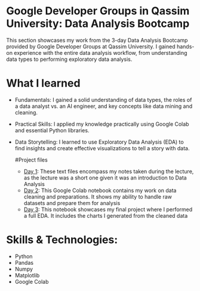 # Google Developer Groups in Qassim University: Data Analysis Bootcamp

This section showcases my work from the 3-day Data Analysis Bootcamp provided by Google Developer Groups at Qassim University. 
I gained hands-on experience with the entire data analysis workflow, from understanding data types to performing exploratory data analysis.

# What I learned
- Fundamentals: I gained a solid understanding of data types, the roles of a data analyst vs. an AI engineer, and key concepts like data mining and cleaning.
- Practical Skills: I applied my knowledge practically using Google Colab and essential Python libraries.
- Data Storytelling: I learned to use Exploratory Data Analysis (EDA) to find insights and create effective visualizations to tell a story with data.

  #Project files
  - [Day 1](Data_Science_Bootcamp/Day_1/): These text files encompass my notes taken during the lecture, as the lecture was a short one given it was an introduction to Data Analysis
  - [Day 2](Data_Science_Bootcamp/Day_2/): This Google Colab notebook contains my work on data cleaning and preparations. It shows my ability to handle raw datasets and prepare them for analysis
  - [Day 3](Data_Science_Bootcamp/Day_3/): This notebook showcases my final project where I performed a full EDA. It includes the charts I generated from the cleaned data
 

# Skills & Technologies:
- Python
- Pandas
- Numpy
- Matplotlib
- Google Colab
